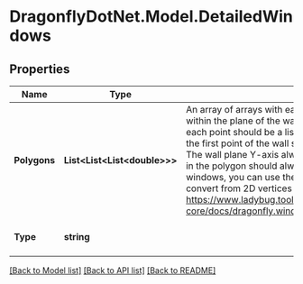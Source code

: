 
# DragonflyDotNet.Model.DetailedWindows

## Properties

Name | Type | Description | Notes
------------ | ------------- | ------------- | -------------
**Polygons** | **List&lt;List&lt;List&lt;double&gt;&gt;&gt;** | An array of arrays with each sub-array representing a polygonal boundary of a window within the plane of the wall. Each sub-array should consist of at least three 2D points and each point should be a list of 2 (x, y) values. The wall plane is assumed to have an origin at the first point of the wall segment and an X-axis extending along the length of the segment. The wall plane Y-axis always points upwards. Therefore, both X and Y values of each point in the polygon should always be positive. Note that, if you are starting from 3D vertices of windows, you can use these window parameters to represent them. Some sample code to convert from 2D vertices to 2D vertices in the plane of the wall can be found here: https://www.ladybug.tools/dragonfly-core/docs/dragonfly.windowparameter.html#dragonfly.windowparameter.DetailedWindows | 
**Type** | **string** |  | [optional] [default to "DetailedWindows"]

[[Back to Model list]](../README.md#documentation-for-models)
[[Back to API list]](../README.md#documentation-for-api-endpoints)
[[Back to README]](../README.md)

